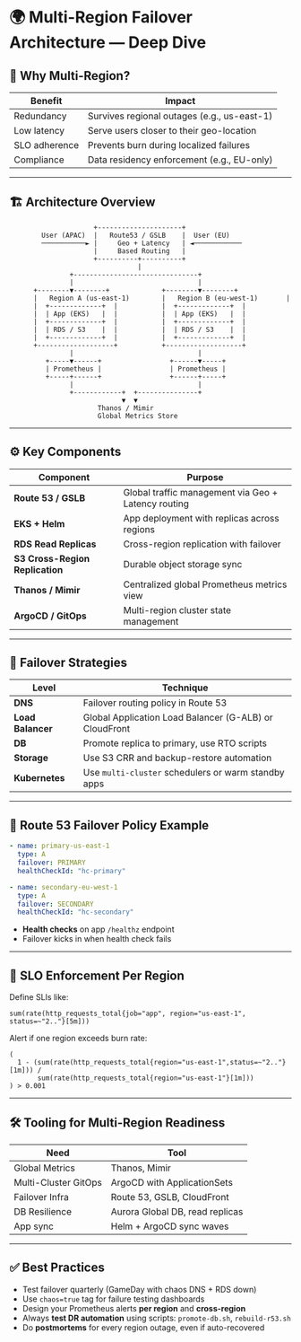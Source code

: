 # 🌍 Multi-Region Failover Architecture — Deep Dive

## 📌 Why Multi-Region?

| Benefit                        | Impact                                     |
|-------------------------------|--------------------------------------------|
| Redundancy                    | Survives regional outages (e.g., us-east-1)|
| Low latency                   | Serve users closer to their geo-location   |
| SLO adherence                 | Prevents burn during localized failures    |
| Compliance                    | Data residency enforcement (e.g., EU-only) |

---

## 🏗️ Architecture Overview

```
                     +---------------------+
        User (APAC)  |   Route53 / GSLB    |  User (EU)
        ───────────► |     Geo + Latency   | ◄────────────
                     |     Based Routing   |
                     +----------+----------+
                                |
               +-------------------------------+
               |                               |
      +--------▼--------+             +--------▼--------+
      |   Region A (us-east-1)        |   Region B (eu-west-1)       |
      |  +-------------+  |           |  +-------------+  |
      |  | App (EKS)   |  |           |  | App (EKS)   |  |
      |  +-------------+  |           |  +-------------+  |
      |  | RDS / S3    |  |           |  | RDS / S3    |  |
      |  +-------------+  |           |  +-------------+  |
      +-------------------+           +-------------------+
               |                               |
         +-----▼------+                 +------▼-----+
         | Prometheus |                 | Prometheus |
         +-----+------+                 +------+-----+
               |                               |
               +------------+  +---------------+
                            ▼  ▼
                      Thanos / Mimir
                      Global Metrics Store
```

---

## ⚙️ Key Components

| Component         | Purpose                                                  |
|------------------|----------------------------------------------------------|
| **Route 53 / GSLB** | Global traffic management via Geo + Latency routing     |
| **EKS + Helm**     | App deployment with replicas across regions             |
| **RDS Read Replicas** | Cross-region replication with failover                |
| **S3 Cross-Region Replication** | Durable object storage sync               |
| **Thanos / Mimir** | Centralized global Prometheus metrics view              |
| **ArgoCD / GitOps** | Multi-region cluster state management                  |

---

## 🔁 Failover Strategies

| Level         | Technique                                 |
|---------------|-------------------------------------------|
| **DNS**       | Failover routing policy in Route 53       |
| **Load Balancer** | Global Application Load Balancer (G-ALB) or CloudFront |
| **DB**        | Promote replica to primary, use RTO scripts|
| **Storage**   | Use S3 CRR and backup-restore automation  |
| **Kubernetes**| Use `multi-cluster` schedulers or warm standby apps |

---

## 📜 Route 53 Failover Policy Example

```yaml
- name: primary-us-east-1
  type: A
  failover: PRIMARY
  healthCheckId: "hc-primary"

- name: secondary-eu-west-1
  type: A
  failover: SECONDARY
  healthCheckId: "hc-secondary"
```

- **Health checks** on app `/healthz` endpoint
- Failover kicks in when health check fails

---

## 🎯 SLO Enforcement Per Region

Define SLIs like:

```promql
sum(rate(http_requests_total{job="app", region="us-east-1", status=~"2.."}[5m]))
```

Alert if one region exceeds burn rate:

```promql
(
  1 - (sum(rate(http_requests_total{region="us-east-1",status=~"2.."}[1m])) /
       sum(rate(http_requests_total{region="us-east-1"}[1m]))
) > 0.001
```

---

## 🛠️ Tooling for Multi-Region Readiness

| Need                  | Tool                           |
|------------------------|--------------------------------|
| Global Metrics         | Thanos, Mimir                  |
| Multi-Cluster GitOps   | ArgoCD with ApplicationSets    |
| Failover Infra         | Route 53, GSLB, CloudFront     |
| DB Resilience          | Aurora Global DB, read replicas|
| App sync               | Helm + ArgoCD sync waves       |

---

## ✅ Best Practices

- Test failover quarterly (GameDay with chaos DNS + RDS down)
- Use `chaos=true` tag for failure testing dashboards
- Design your Prometheus alerts **per region** and **cross-region**
- Always **test DR automation** using scripts: `promote-db.sh`, `rebuild-r53.sh`
- Do **postmortems** for every region outage, even if auto-recovered